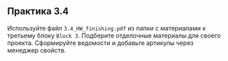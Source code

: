 ## Практика 3.4

Используйте файл `3.4_HW_finishing.pdf` из папки с материалами к третьему блоку `Block 3`. Подберите отделочные материалы для своего проекта. Сформируйте ведомости и добавьте артикулы через менеджер свойств.
